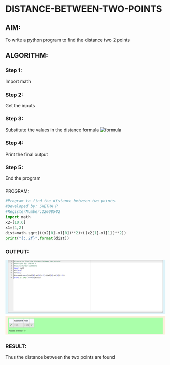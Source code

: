 # DISTANCE-BETWEEN-TWO-POINTS

## AIM:

To write a python program to find the distance two 2 points

## ALGORITHM:

### Step 1: 
Import math
### Step 2: 
Get the inputs
### Step 3: 
Substitute the values in the distance formula  ![formula](./formula.JPG)
### Step 4: 
Print the final output
### Step 5: 
End the program

### 
PROGRAM:
```python
#Program to find the distance between two points.
#Developed by: SWETHA P
#RegisterNumber:22008542
import math
x2=[10,6]
x1=[4,2]
dist=math.sqrt(((x2[0]-x1[0])**2)+((x2[1]-x1[1])**2))
print("{:.2f}".format(dist))
```

### OUTPUT:
![](./distance.png)


### RESULT:
Thus the distance between the two points are found

